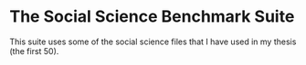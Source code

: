 # The Social Science Benchmark Suite

This suite uses some of the social science files that I have used in my thesis (the first 50). 


